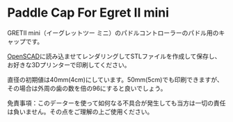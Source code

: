 # Paddle Cap For Egret II mini
GRETⅡ mini（イーグレットツー ミニ）のパドルコントローラーのパドル用のキャップです。

[OpenSCAD](https://openscad.org/)に読み込ませてレンダリングしてSTLファイルを作成して保存し、お好きな3Dプリンターで印刷してください。

直径の初期値は40mm(4cm)にしています。50mm(5cm)でも印刷できますが、その場合は外周の歯の数を倍の96にすると良いでしょう。

免責事項：このデーターを使って如何なる不具合が発生しても当方は一切の責任は負いません。その点をご理解の上ご使用ください。

